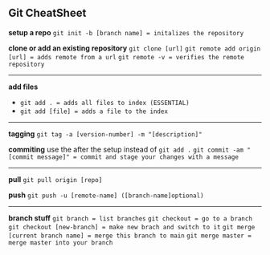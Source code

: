 
## Git CheatSheet

**setup a repo**
`git init -b [branch name] = initalizes the repository`

**clone or add an existing repository**
`git clone [url]`
`git remote add origin [url] = adds remote from a url`
`git remote -v = verifies the remote repository`

---

**add files**
- `git add . = adds all files to index (ESSENTIAL)`
- `git add [file] = adds a file to the index`

---

**tagging**
`git tag -a [version-number] -m "[description]"`

**commiting**
use the after the setup instead of `git add .`
`git commit -am "[commit message]" = commit and stage your changes with a message`

---

**pull**
`git pull origin [repo]`

**push**
`git push -u [remote-name] ([branch-name]optional)`

------------------------------------------------------------------------------------

**branch stuff**
`git branch = list branches`
`git checkout = go to a branch`
`git checkout [new-branch] = make new brach and switch to it`
`git merge [current branch name] = merge this branch to main`
`git merge master = merge master into your branch`